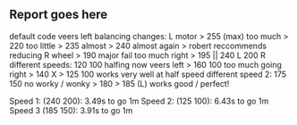 ## Report goes here
default code veers left
balancing changes: L motor > 255 (max) too much > 220 too little > 235 almost > 240 almost again > robert reccommends reducing R wheel > 190 major fail too much right > 195 || 240 L 200 R
different speeds: 120 100 halfing now veers left > 160 100 too much going right > 140 X > 125 100 works very well at half speed
different speed 2: 175 150 no worky / wonky > 180 > 185 (L) works good / perfect!

Speed 1:  (240 200): 3.49s to go 1m
Speed 2: (125 100): 6.43s to go 1m
Speed 3 (185 150): 3.91s to go 1m 
